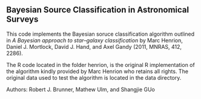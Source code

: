 ## Bayesian Source Classification in Astronomical Surveys

This code implements the Bayesian soruce classification algorithm
outlined in _A Bayesian approach to star–galaxy classification_ by Marc
Henrion, Daniel J. Mortlock, David J. Hand, and Axel Gandy (2011, MNRAS, 412, 2286).

The  R code located in the folder henrion, is the original R
implementation of the algorithm kindly provided by Marc Henrion who
retains all rights. The original data used to test the algorithm is
located in the data directory.

Authors: Robert J. Brunner, Mathew Ulm, and Shangjie GUo